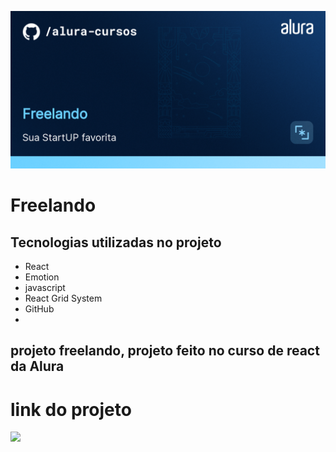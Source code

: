 ![Freelando](thumbnail.png)

# Freelando

## Tecnologias utilizadas no projeto
* React
* Emotion
* javascript
* React Grid System
* GitHub
* 
## projeto freelando, projeto feito no curso de react da Alura

# link do projeto
   <a href="https://freelando-parte-2.vercel.app/cadastro" target="_blank"><img src="https://img.shields.io/badge/-freelando-purple?style=for-the-badge&logo=aluraplayo&logoColor=white"></a>



